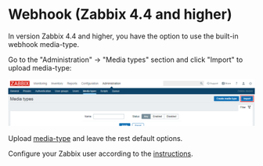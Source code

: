 # Webhook (Zabbix 4.4 and higher)

In version Zabbix 4.4 and higher, you have the option to use the built-in webhook media-type.

Go to the "Administration" -> "Media types" section and click "Import" to upload media-type:

![webhook-media-type-import](../../images/webhook/media-type-import.png)

Upload [media-type](../../webhook/media-type.xml) and leave the rest default options.

Configure your Zabbix user according to the [instructions](user.md).
